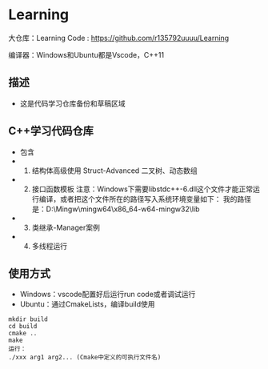 # Learning
 大仓库：Learning Code : <https://github.com/r135792uuuu/Learning>

 编译器：Windows和Ubuntu都是Vscode，C++11

## 描述
 - 这是代码学习仓库备份和草稿区域

## C++学习代码仓库
 - 包含
 - 1. 结构体高级使用 Struct-Advanced
    二叉树、动态数组
 - 2. 接口函数模板
    注意：Windows下需要libstdc++-6.dll这个文件才能正常运行编译，或者把这个文件所在的路径写入系统环境变量如下：
    我的路径是：D:\Mingw\mingw64\x86_64-w64-mingw32\lib
 - 3. 类继承-Manager案例
 - 4. 多线程运行

## 使用方式
 - Windows：vscode配置好后运行run code或者调试运行
 - Ubuntu：通过CmakeLists，编译build使用
 ```
 mkdir build
 cd build
 cmake ..
 make
 运行：
 ./xxx arg1 arg2... (Cmake中定义的可执行文件名)
 ```
